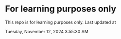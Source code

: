 # For learning purposes only
This repo is for learning purposes only.
Last updated at

Tuesday, November 12, 2024 3:55:30 AM

